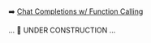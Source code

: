 ➡️ [Chat Completions w/ Function Calling](#chapter-16-ai-studio-chat-completions-w-function-calling)  

... 🚧 UNDER CONSTRUCTION ...  
